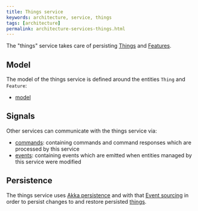 ```yaml
---
title: Things service
keywords: architecture, service, things
tags: [architecture]
permalink: architecture-services-things.html
---
```


The "things" service takes care of persisting [Things](basic-thing.html) and [Features](basic-feature.html).

## Model

The model of the things service is defined around the entities `Thing` and `Feature`:

* [model](https://github.com/eclipse/ditto/tree/master/model/things/src/main/java/org/eclipse/ditto/model/things)

## Signals

Other services can communicate with the things service via:

* [commands](https://github.com/eclipse/ditto/tree/master/signals/commands/things/src/main/java/org/eclipse/ditto/signals/commands/things):
  containing commands and command responses which are processed by this service
* [events](https://github.com/eclipse/ditto/tree/master/signals/events/things/src/main/java/org/eclipse/ditto/signals/events/things):
  containing events which are emitted when entities managed by this service were modified

## Persistence

The things service uses [Akka persistence](https://doc.akka.io/docs/akka/current/persistence.html?language=java) and 
with that [Event sourcing](basic-signals.html#architectural-style) in order to persist changes to 
and restore persisted [things](basic-thing.html).

